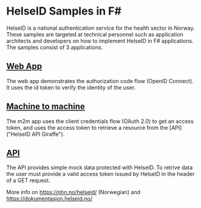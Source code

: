# HelseID Samples in F#
HelseID is a national authentication service for the health sector in Norway. These samples are targeted at technical personnel such as application architects and developers on how to implement HelseID in F# applications. The samples consist of 3 applications.

## [Web App](https://github.com/pellepingo/helseid-samples-fsharp/tree/main/HelseID%20WebApp)
The web app demonstrates the authorization code flow (OpenID Connect). It uses the id token to verify the identity of the user.

## [Machine to machine](https://github.com/pellepingo/helseid-samples-fsharp/tree/main/HelseID%20m2m%20app)
The m2m app uses the client credentials flow (OAuth 2.0) to get an access token, and uses the access token to retrieve a resource from the [API]("HelseID API Giraffe").

## [API](https://github.com/pellepingo/helseid-samples-fsharp/tree/main/HelseID%20API%20Giraffe)
The API provides simple mock data protected with HelseID. To retrive data the user must provide a valid access token issued by HelseID in the header of a GET request.


More info on https://nhn.no/helseid/ (Norwegian) and https://dokumentasjon.helseid.no/
